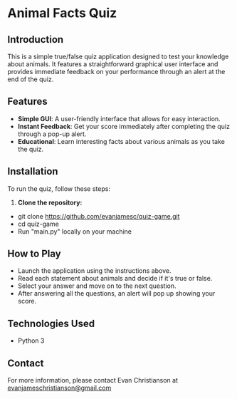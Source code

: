 # Animal Facts Quiz

## Introduction
This is a simple true/false quiz application designed to test your knowledge about animals. It features a straightforward graphical user interface and provides immediate feedback on your performance through an alert at the end of the quiz.

## Features
- **Simple GUI**: A user-friendly interface that allows for easy interaction.
- **Instant Feedback**: Get your score immediately after completing the quiz through a pop-up alert.
- **Educational**: Learn interesting facts about various animals as you take the quiz.

## Installation
To run the quiz, follow these steps:

1. **Clone the repository:**
- git clone https://github.com/evanjamesc/quiz-game.git
- cd quiz-game
- Run "main.py" locally on your machine

## How to Play
- Launch the application using the instructions above.
- Read each statement about animals and decide if it's true or false.
- Select your answer and move on to the next question.
- After answering all the questions, an alert will pop up showing your score.

## Technologies Used
- Python 3

## Contact
For more information, please contact Evan Christianson at evanjameschristianson@gmail.com
